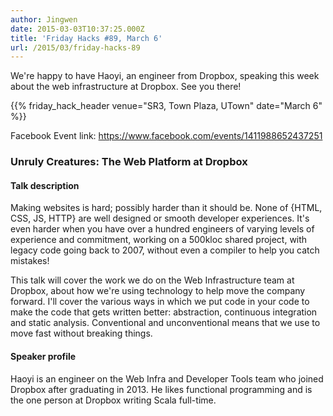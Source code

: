 ```yaml
---
author: Jingwen
date: 2015-03-03T10:37:25.000Z
title: 'Friday Hacks #89, March 6'
url: /2015/03/friday-hacks-89
---
```


We're happy to have Haoyi, an engineer from Dropbox, speaking this week about the web
infrastructure at Dropbox. See you there!

{{% friday_hack_header venue="SR3, Town Plaza, UTown" date="March 6" %}}

Facebook Event link: https://www.facebook.com/events/1411988652437251

### Unruly Creatures: The Web Platform at Dropbox

#### Talk description

Making websites is hard; possibly harder than it should be. None of {HTML, CSS, JS, HTTP} are well designed or smooth developer experiences. It's even harder when you have over a hundred engineers of varying levels of experience and commitment, working on a 500kloc shared project, with legacy code going back to 2007, without even a compiler to help you catch mistakes!

This talk will cover the work we do on the Web Infrastructure team at Dropbox, about how we're using technology to help move the company forward. I'll cover the various ways in which we put code in your code to make the code that gets written better: abstraction, continuous integration and static analysis. Conventional and unconventional means that we use to move fast without breaking things.

#### Speaker profile

Haoyi is an engineer on the Web Infra and Developer Tools team who joined Dropbox after graduating in 2013. He likes functional programming and is the one person at Dropbox writing Scala full-time.
